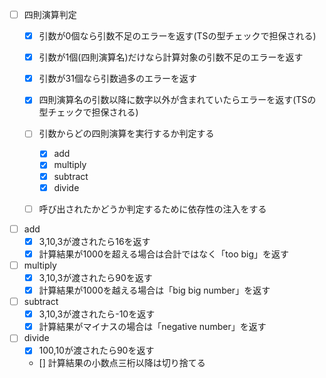 - [ ] 四則演算判定
  - [x] 引数が0個なら引数不足のエラーを返す(TSの型チェックで担保される)
  - [x] 引数が1個(四則演算名)だけなら計算対象の引数不足のエラーを返す
  - [x] 引数が31個なら引数過多のエラーを返す
  - [x] 四則演算名の引数以降に数字以外が含まれていたらエラーを返す(TSの型チェックで担保される)
  - [ ] 引数からどの四則演算を実行するか判定する
    - [x] add
    - [x] multiply
    - [x] subtract
    - [x] divide
  - [ ] 呼び出されたかどうか判定するために依存性の注入をする


- [ ] add
  - [x] 3,10,3が渡されたら16を返す
  - [x] 計算結果が1000を超える場合は合計ではなく「too big」を返す

- [ ] multiply
  - [x] 3,10,3が渡されたら90を返す
  - [x] 計算結果が1000を越える場合は「big big number」を返す

- [ ] subtract
  - [x] 3,10,3が渡されたら-10を返す
  - [x] 計算結果がマイナスの場合は「negative number」を返す

- [ ] divide
  - [x] 100,10が渡されたら90を返す
  - [] 計算結果の小数点三桁以降は切り捨てる